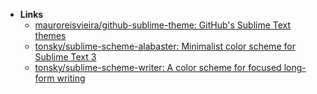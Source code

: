 - **Links**
	- [mauroreisvieira/github-sublime-theme: GitHub's Sublime Text themes](https://github.com/mauroreisvieira/github-sublime-theme)
	- [tonsky/sublime-scheme-alabaster: Minimalist color scheme for Sublime Text 3](https://github.com/tonsky/sublime-scheme-alabaster)
	- [tonsky/sublime-scheme-writer: A color scheme for focused long-form writing](https://github.com/tonsky/sublime-scheme-writer)
